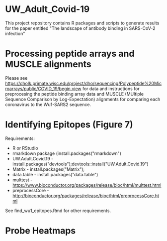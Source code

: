 # UW_Adult_Covid-19

This project repository contains R packages and scripts to generate results for the paper entitled
"The landscape of antibody binding in SARS-CoV-2 infection"

# Processing peptide arrays and MUSCLE alignments

Please see https://dholk.primate.wisc.edu/project/dho/sequencing/Polypeptide%20Microarrays/public/COVID_19/begin.view for data
and instructions for preprocesing the peptide binding array data and MUSCLE (MUltiple Sequence Comparison by Log-Expectation) alignments for comparing each coronavirus to the Wu1-SARS2 sequence.


# Identifying Epitopes (Figure 7)

Requirements:
- R or RStudio
- rmarkdown package (install.packages("rmarkdown")
- UW.Adult.Covid.19 - install.packages("devtools");devtools::install("UW.Adult.Covid.19")
- Matrix - install.packages("Matrix");
- data.table - install.packages("data.table")
- multtest - https://www.bioconductor.org/packages/release/bioc/html/multtest.html
- preprocessCore - http://bioconductor.org/packages/release/bioc/html/preprocessCore.html

See find_wu1_epitopes.Rmd for other requirements.


# Probe Heatmaps

<Insert Instructions here for heatmap>

